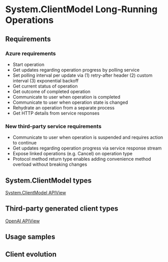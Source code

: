 # System.ClientModel Long-Running Operations

## Requirements

### Azure requirements

- Start operation
- Get updates regarding operation progress by polling service
- Set polling interval per update via (1) retry-after header (2) custom interval (3) exponential backoff
- Get current status of operation
- Get outcome of completed operation
- Communicate to user when operation is completed
- Communicate to user when operation state is changed
- Rehydrate an operation from a separate process
- Get HTTP details from service responses

### New third-party service requirements

- Communicate to user when operation is suspended and requires action to continue
- Get updates regarding operation progress via service response stream
- Expose linked operations (e.g. Cancel) on operation type
- Protocol method return type enables adding convenience method overload without breaking changes

## System.ClientModel types

[System.ClientModel APIView](https://spa.apiview.dev/review/1b123e7a51d44ebe945f0212ee039c65?activeApiRevisionId=52c33ec0ef944f2984f69c9fa0f5af5c&diffApiRevisionId=3063cc5747204d499f9e8c212b84c0b3&diffStyle=trees)

## Third-party generated client types

[OpenAI APIView]()

## Usage samples

## Client evolution